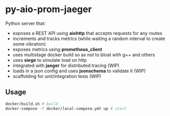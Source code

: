 # py-aio-prom-jaeger

Python server that:
- exposes a REST API using **aiohttp** that accepts requests for any routes
- increments and tracks metrics (while waiting a random interval to  create some vibration)
- exposes metrics using **prometheus_client**
- uses multistage docker build so as not to bloat with g++ and others
- uses **siege** to simulate load on http
- integrated with **jaeger** for distributed tracing (WIP)
- loads in a json config and uses **jsonschema** to validate it (WIP)
- scaffolding for unit/integration tests (WIP)

## Usage

```bash
docker/build.sh # build
docker-compose -f docker/local-compose.yml up # start
```